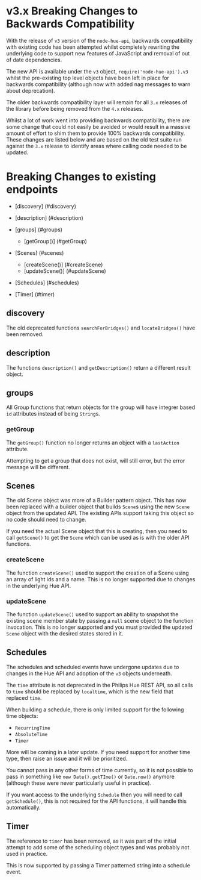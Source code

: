 # v3.x Breaking Changes to Backwards Compatibility

With the release of `v3` version of the `node-hue-api`, backwards compatibility with existing code has been attempted
whilst completely rewriting the underlying code to support new features of JavaScript and removal of out of date 
dependencies.

The new API is available under the `v3` object, `require('node-hue-api').v3` whilst the pre-existing top level objects
have been left in place for backwards compatibility (although now with added nag messages to warn about deprecation).

The older backwards compatibility layer will remain for all `3.x` releases of the library before being removed from the
`4.x` releases.
 
Whilst a lot of work went into providing backwards compatibility, there are some change that could not easily be avoided
or would result in a massive amount of effort to shim them to provide 100% backwards compatibility. These changes are
listed below and are based on the old test suite run against the `3.x` release to identify areas where calling code 
needed to be updated.


# Breaking Changes to existing endpoints

* [discovery] (#discovery)
* [description] (#description)
* [groups] (#groups)
  * [getGroup()] (#getGroup)
  
* [Scenes] (#scenes)
  * [createScene()] (#createScene)
  * [updateScene()] (#updateScene)
  
* [Schedules] (#schedules)

* [Timer] (#timer)


## discovery

The old deprecated functions `searchForBridges()` and `locateBridges()` have been removed.


## description

The functions `description()` and `getDescription()` return a different result object.


## groups

All Group functions that return objects for the group will have integrer based `id` attributes instead of being `String`s.

### getGroup
The `getGroup()` function no longer returns an object with a `lastAction` attribute.

Attempting to get a group that does not exist, will still error, but the error message will be different.


## Scenes

The old Scene object was more of a Builder pattern object. This has now been replaced with a builder object that builds 
`Scene`s using the new `Scene` object from the updated API. The existing APIs support taking this object so no code 
should need to change.

If you need the actual Scene object that this is creating, then you need to call `getScene()` to get the `Scene` which 
can be used as is with the older API functions.

### createScene
The function `createScene()` used to support the creation of a Scene using an array of light ids and a name. This is no
longer supported due to changes in the underlying Hue API.

### updateScene
The function `updateScene()` used to support an ability to snapshot the existing scene member state by passing a `null` 
scene object to the function invocation. This is no longer supported and you must provided the updated `Scene` object 
with the desired states stored in it. 


## Schedules
The schedules and scheduled events have undergone updates due to changes in the Hue API and adoption of the `v3` objects
underneath.

The `time` attribute is not deprecated in the Philips Hue REST API, so all calls to `time` should be replaced by `localtime`,
which is the new field that replaced `time`.

When building a schedule, there is only limited support for the following time objects:

* `RecurringTime`
* `AbsoluteTime`
* `Timer`

More will be coming in a later update. If you need support for another time type, then raise an issue and it will be 
prioritized.

You cannot pass in any other forms of time currently, so it is not possible to pass in something like `new Date().getTIme()` 
or `Date.now()` anymore (although these were never particularly useful in practice). 

If you want access to the underlying `Schedule` then you will need to call `getSchedule()`, this is not required for the 
API functions, it will handle this automatically.


## Timer
The reference to `timer` has been removed, as it was part of the initial attempt to add some of the scheduling object 
types and was probably not used in practice.

This is now supported by passing a Timer patterned string into a schedule event.